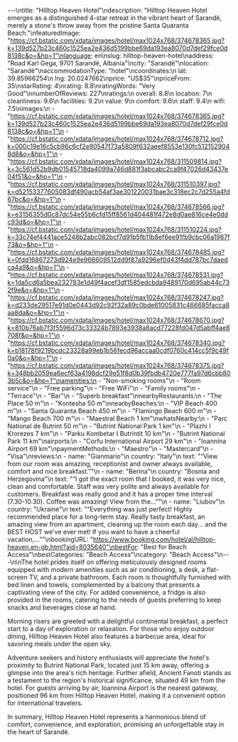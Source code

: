 ---\ntitle: "Hilltop Heaven Hotel"\ndescription: "Hilltop Heaven Hotel emerges as a distinguished 4-star retreat in the vibrant heart of Sarandë, merely a stone's throw away from the pristine Santa Quaranta Beach."\nfeaturedImage: "https://cf.bstatic.com/xdata/images/hotel/max1024x768/374678365.jpg?k=139d527b23c460c1525ea2e436d5199bbe69da193ea8070d7def29fce0d8138c&o=&hp=1"\nlanguage: en\nslug: hilltop-heaven-hotel\naddress: "Road Karl Gega, 9701 Sarandë, Albania"\ncity: "Sarandë"\nlocation: "Sarandë"\naccommodationType: "hotel"\ncoordinates:\n  lat: 39.85966254\n  lng: 20.0247662\nprice: "US$35"\npriceFrom: 35\nstarRating: 4\nrating: 8.8\nratingWords: "Very Good"\nnumberOfReviews: 227\nratings:\n  overall: 8.8\n  location: 7\n  cleanliness: 9.6\n  facilities: 9.2\n  value: 9\n  comfort: 9.6\n  staff: 9.4\n  wifi: 7.5\nimages:\n  - "https://cf.bstatic.com/xdata/images/hotel/max1024x768/374678365.jpg?k=139d527b23c460c1525ea2e436d5199bbe69da193ea8070d7def29fce0d8138c&o=&hp=1"\n  - "https://cf.bstatic.com/xdata/images/hotel/max1024x768/374678712.jpg?k=000c19e16c5cb96c6cf2e90547f73a5809f632aeef8553e130fc5121529048d8&o=&hp=1"\n  - "https://cf.bstatic.com/xdata/images/hotel/max1024x768/311509814.jpg?k=3c561d52b9db01545718da4099a746d881f3abcabc2ca9f47026d43437e04f51&o=&hp=1"\n  - "https://cf.bstatic.com/xdata/images/hotel/max1024x768/311510397.jpg?k=d52153377605083df490acb54af3ae301220031bae3c318ec2c7d255a4fd67bc&o=&hp=1"\n  - "https://cf.bstatic.com/xdata/images/hotel/max1024x768/374678566.jpg?k=e3156355d0c87dc54e55b6cfd15ff8561d404481f472e8d0ae816ce4e0ddc93d&o=&hp=1"\n  - "https://cf.bstatic.com/xdata/images/hotel/max1024x768/311510224.jpg?k=33c74ef4441ace5248b2abc082bcf7d91b5fb11b8ef6ee91fb9cbc06a1967f73&o=&hp=1"\n  - "https://cf.bstatic.com/xdata/images/hotel/max1024x768/374678485.jpg?k=0fdd16867273d924e9e966609512dd9f87a9296ef0d43f4dd787bc7daedca4a9&o=&hp=1"\n  - "https://cf.bstatic.com/xdata/images/hotel/max1024x768/374678531.jpg?k=1da5cd6a5bea232783e1d49f4acef3df1585edcbda9489170d695ab44c732f9e&o=&hp=1"\n  - "https://cf.bstatic.com/xdata/images/hotel/max1024x768/374678247.jpg?k=d233de29517e91d0e0443d92c92f32a89c0bde61005831c466685facca8aa8da&o=&hp=1"\n  - "https://cf.bstatic.com/xdata/images/hotel/max1024x768/374678670.jpg?k=810b76ab7f3f5596d73c33324b7893e3938a8acd77228fd047d5abff4ae8708f&o=&hp=1"\n  - "https://cf.bstatic.com/xdata/images/hotel/max1024x768/374678340.jpg?k=b18178f9219bcdc23328a99eb1b56fecd96accaa0cdf0760c414cc5f9c49f0a0&o=&hp=1"\n  - "https://cf.bstatic.com/xdata/images/hotel/max1024x768/374678375.jpg?k=348bb2059ea6ecf63a4198dcf29e51f8d0b39fbdb4720e777fa97d6cbb803b5c&o=&hp=1"\namenities:\n  - "Non-smoking rooms"\n  - "Room service"\n  - "Free parking"\n  - "Free WiFi"\n  - "Family rooms"\n  - "Terrace"\n  - "Bar"\n  - "Superb breakfast"\nnearbyRestaurants:\n  - "The Place 50 m"\n  - "Kontesha 50 m"\nnearbyBeaches:\n  - "VIP Beach 400 m"\n  - "Santa Quaranta Beach 450 m"\n  - "Flamingo Beach 600 m"\n  - "Mango Beach 700 m"\n  - "Maestral Beach 1 km"\nwhatsNearby:\n  - "Parc National de Butrint 50 m"\n  - "Butrint National Park 1 km"\n  - "Plazhi I Krorezes 7 km"\n  - "Parku Kombetar I Butrintit 10 km"\n  - "Butrint National Park 11 km"\nairports:\n  - "Corfu International Airport 29 km"\n  - "Ioannina Airport 69 km"\npaymentMethods:\n  - "Maestro"\n  - "Mastercard"\n  - "Visa"\nreviews:\n  - name: "Gianmario"\n    country: "Italy"\n    text: "“View from our room was amazing, receptionist and owner always available, comfort and nice breakfast.”"\n  - name: "Berina"\n    country: "Bosnia and Herzegovina"\n    text: "“I got the exact room that I booked, it was very nice, clean and comfortable. Staff was very polite and always available for customers. Breakfast was really good and it has a proper time interval (7.30-10.30). Coffee was amazing! View from the...”"\n  - name: "Liubov"\n    country: "Ukraine"\n    text: "“Everything was just perfect! Highly recommended place for a long-term stay. Really tasty breakfast, an amazing view from an apartment, cleaning up the room each day... and the BEST HOST we've ever met! If you want to have a cheerful vacation,...”"\nbookingURL: "https://www.booking.com/hotel/al/hilltop-heaven.en-gb.html?aid=8035640"\nbestFor: "Best for Beach Access"\nbestCategories: "Beach Access"\ncategory: "Beach Access"\n---\n\nThe hotel prides itself on offering meticulously designed rooms equipped with modern amenities such as air conditioning, a desk, a flat-screen TV, and a private bathroom. Each room is thoughtfully furnished with bed linen and towels, complemented by a balcony that presents a captivating view of the city. For added convenience, a fridge is also provided in the rooms, catering to the needs of guests preferring to keep snacks and beverages close at hand.

Morning risers are greeted with a delightful continental breakfast, a perfect start to a day of exploration or relaxation. For those who enjoy outdoor dining, Hilltop Heaven Hotel also features a barbecue area, ideal for savoring meals under the open sky.

Adventure seekers and history enthusiasts will appreciate the hotel's proximity to Butrint National Park, located just 15 km away, offering a glimpse into the area's rich heritage. Further afield, Ancient Fanoti stands as a testament to the region's historical significance, situated 49 km from the hotel. For guests arriving by air, Ioannina Airport is the nearest gateway, positioned 96 km from Hilltop Heaven Hotel, making it a convenient option for international travelers.

In summary, Hilltop Heaven Hotel represents a harmonious blend of comfort, convenience, and exploration, promising an unforgettable stay in the heart of Sarandë.